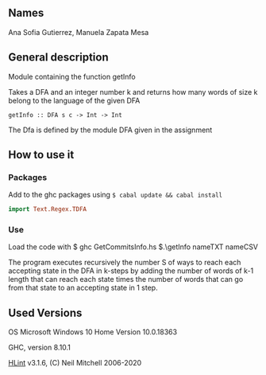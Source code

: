 ## Names
Ana Sofia Gutierrez, Manuela Zapata Mesa
## General description
Module containing the function getInfo

Takes a DFA and an integer number k and returns how many words of size k belong to the language of the given DFA

`getInfo :: DFA s c -> Int -> Int`

The Dfa is defined by the module DFA given in the assignment


## How to use it
### Packages
Add to the ghc packages using `$ cabal update && cabal install`
```haskell
import Text.Regex.TDFA
```

### Use
Load the code with
  $ ghc GetCommitsInfo.hs
  $.\getInfo nameTXT nameCSV

The program executes recursively the number S of ways to reach each accepting state in the DFA in k-steps by adding the number of words of k-1 length that can reach each state times the number of words that can go from that state to an accepting state in 1 step.

## Used Versions
OS Microsoft Windows 10 Home Version 10.0.18363

GHC, version 8.10.1

[HLint](https://hackage.haskell.org/package/hlint) v3.1.6, (C) Neil Mitchell 2006-2020
